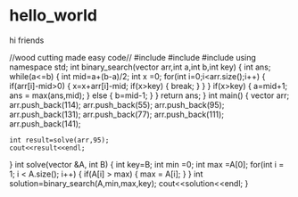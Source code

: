# hello_world
hi friends

//wood cutting made easy
code//
#include <iostream>
#include <algorithm>
#include <vector>
using namespace std;
int binary_search(vector<int> arr,int a,int b,int key)
{
 int ans;
    while(a<=b)
    {
        int mid=a+(b-a)/2;
        int x =0;
        for(int i=0;i<arr.size();i++)
        {
            if(arr[i]-mid>0)
            {
                x=x+arr[i]-mid;
                if(x>key)
                {
                    break;
                }
            }
        }
       if(x>key)
        {
            a=mid+1;
            ans = max(ans,mid);
        }
        else
        {
            b=mid-1;
        }
    }
        return ans;
}
int main()
{
    vector<int> arr;
    arr.push_back(114);
    arr.push_back(55);
    arr.push_back(95);
    arr.push_back(131);
    arr.push_back(77);
    arr.push_back(111);
    arr.push_back(141);

    int result=solve(arr,95);
    cout<<result<<endl;
}
int solve(vector<int> &A, int B) {
    int key=B;
    int min =0;
    int max =A[0];
    for(int i = 1; i < A.size(); i++)
    {
       if(A[i] > max)
       {
           max = A[i];
       }
    }
    int solution=binary_search(A,min,max,key);
    cout<<solution<<endl;
}
